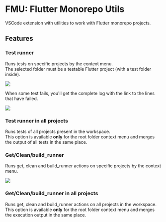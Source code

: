# FMU: Flutter Monorepo Utils

VSCode extension with utilities to work with Flutter monorepo projects.  


## Features

### Test runner

Runs tests on specific projects by the context menu.  
The selected folder must be a testable Flutter project (with a test folder inside).

![](https://media.giphy.com/media/E1RARd0fii6Zk2iZ4R/giphy.gif)

When some test fails, you'll get the complete log with the link to the lines that have failed.

![](https://p43.f3.n0.cdn.getcloudapp.com/items/jkuPjp8q/58180c7c-44ca-4621-905e-7d6fe040054c.jpg?source=viewer&v=2bfe43cad584feacf4e8bab42fecdc0a)

### Test runner in all projects

Runs tests of all projects present in the workspace.  
This option is available **only** for the root folder context menu and merges the output of all tests in the same place.  

### Get/Clean/build_runner

Runs get, clean and build_runner actions on specific projects by the context menu.

![](https://p43.f3.n0.cdn.getcloudapp.com/items/Z4uKBvA9/778be7d4-6ab0-4e92-8c78-6d6ad15dcccc.jpg?source=viewer&v=c1502ee65b53ed6f10d136f4a2624d88)

### Get/Clean/build_runner in all projects

Runs get, clean and build_runner actions on all projects in the workspace.  
This option is available **only** for the root folder context menu and merges the execution output in the same place.  


<!-- TODO:
 - [X] Run ALL tests (context menu)
 - [X] Run ALL get/clean (context menu)
 - [ ] Create/open test file in same hierarchy of selected file
 - [ ] Run tests when project changes
 - [ ] Dream: Load all tests (grouped by package) in the testing tab on vscode startup -->
